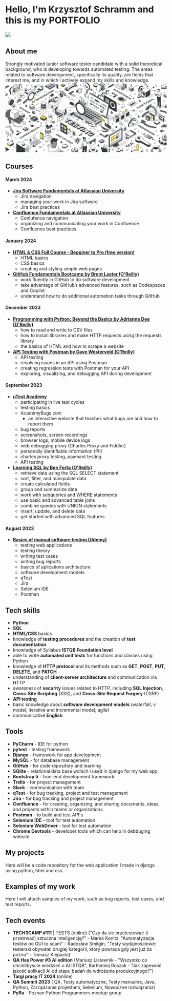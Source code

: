 # Hello, I'm Krzysztof Schramm and this is my PORTFOLIO
<a href="https://www.linkedin.com/in/krzysztof-s-6b6a97288/"><img src="https://img.shields.io/badge/LinkedIn-0077B5?style=for-the-badge&logo=linkedin&logoColor=white" /></a>
 
## About me
Strongly motivated junior software tester candidate with a solid theoretical background, who is developing towards automated testing. The areas related to software development, specifically its quality, are fields that interest me, and in which I actively expand my skills and knowledge.
![Design and Development](https://github.com/krzysztofschramm/krzysztofschramm/blob/main/TesterAdobeStock2.jpeg?raw=true)
## Courses
#### March 2024
- <b><a href="https://university.atlassian.com/student/award/LWLrSSgupfZRmev63yAoh7vh/">Jira Software Fundamentals at Atlassian University</a></b>
  - Jira navigation
  - managing your work in Jira software
  - Jira best practices
- <b><a href="https://university.atlassian.com/student/award/rB8gjHnJ8bRiqBun41WhSJyC">Confluence Fundamentals at Atlassian University</a></b>
  - Conlufence navigation
  - organizing and communicating your work in Confluence
  - Confluence best practices
#### January 2024
- <b><a href="https://courses.supersimple.dev/courses/html-css">HTML & CSS Full Course - Begginer to Pro (free version)</a></b>
  - HTML basics
  - CSS basics
  - creating and styling simple web pages
- <b><a href="https://www.oreilly.com/live-events/github-fundamentals-bootcamp/0636920099607/0636920099606/">GitHub Fundamentals Bootcamp by Brent Laster (O'Reilly)</a></b>
  - work fluently in GitHub to do software development
  - take advantage of GitHub’s advanced features, such as Codespaces and Copilot
  - understand how to do additional automation tasks through GitHub
#### December 2023
- <b><a href="https://learning.oreilly.com/live-events/programming-with-python-beyond-the-basics/0636920338703/">Programming with Python: Beyond the Basics by Adrianne Dee (O'Reilly)</a></b>
  - how to read and write to CSV files
  - how to install libraries and make HTTP requests using the requests library
  - the basics of HTML and how to scrape a website
- <b><a href="https://learning.oreilly.com/course/api-testing-with/9781789616569/">API Testing with Postman by Dave Westerveld (O'Reilly)</a></b>
  - API testing 
  - resolving issues in an API using Postman
  - creating regression tests with Postman for your API 
  - exploring, visualizing, and debugging API during development
#### September 2023
- <b><a href="https://www.utest.com/why-utest">uTest Academy</a></b>
   - participating in live test cycles
   - testing basics
   - AcademyBugs.com
     - an interactive website that teaches what bugs are and how to report them
   - bug reports
   - screenshots, screen recordings
   - browser logs, mobile device logs
   - web debugging proxy (Charles Proxy and Fiddler)
   - personally identifiable information (PII)
   - charles proxy testing, paymant testing
   - API testing
- <b><a href="https://learning.oreilly.com/course/learning-sql/9780134193700/">Learning SQL by Ben Forta (O'Reilly)</a></b>
   - retrieve data using the SQL SELECT statement
   - sort, filter, and manipulate data
   - create calculated fields
   - group and summarize data
   - work with subqueries and WHERE statements
   - use basic and advanced table joins
   - combine queries with UNION statements
   - insert, update, and delete data
   - get started with advanced SQL features
 #### August 2023
- <b><a href="https://www.udemy.com/certificate/UC-267f330e-ba96-461b-a85c-0eebfd4fa643/">Basics of manual software testing (Udemy)</a></b>
   - testing web applications
   - testing theory
   - writing test cases
   - writing bug reports
   - basics of aplications architecture
   - software development models
   - qTest
   - Jira
   - Selenium IDE
   - Postman
## Tech skills
- <b>Python</b>
- <b>SQL</b>
- <b>HTML/CSS</b> basics
- knowledge of <b>testing procedures</b> and the creation of <b>test documentation</b>
- knowledge of Syllabus <b>ISTQB Foundation level</b>
- able to write <b>automated unit tests</b> for functions and classes using Python
- knowledge of <b>HTTP protocol</b> and its methods such as <b>GET</b>, <b>POST</b>, <b>PUT</b>, <b>DELETE</b>, and <b>PATCH</b>
- understanding of <b>client-server architecture</b> and communication via HTTP
- awareness of <b>security</b> issues related to HTTP, including <b>SQL Injection</b>, <b>Cross-Site Scripting</b> (XSS), and <b>Cross-Site Request Forgery</b> (CSRF)
- <b>API testing</b>
- basic knowledge about <b>software development models</b> (waterfall, v model, iterative and incremental model, agile)
- communicative <b>English</b>
## Tools 
- <b>PyCharm</b> - IDE for python
- <b>pytest</b> - testing framework
- <b>Django</b> - framework for app development
- <b>MySQL</b> - for database management
- <b>GitHub</b> - for code repository and learning
- <b>SQlite</b> - relational data base wchich i used in django for my web app
- <b>Bootstrap 5</b> - fron-end development framework
- <b>Trello</b> - for project management
- <b>Slack</b> - communication with team
- <b>qTest</b> - for bug tracking, project and test management
- <b>Jira</b> - for bug tracking and project management
- <b>Confluence</b> - for creating, organizing, and sharing documents, ideas, and projects within teams or organizations.
- <b>Postman</b> - to build and test API's
- <b>Selenium IDE</b> - tool for test automation
- <b>Selenium WebDriver</b> - tool for test automation
- <b>Chrome Devtools</b> - developer tools which can help in debbuging website
## My projects
Here will be a code repository for the web application I made in django using python, html and css.
## Examples of my work
Here I will attach samples of my work, such as bug reports, test cases, and test reports.
## Tech events
- <b>TECH3CAMP #111</b> | TESTS (online) ("Czy da sie przetestować (i przetrwać) sztuczna inteligencję?" - Marek Konitz, "Automatyzacja testów po GUI to scam" - Radosław Smilgin, "Testy wydajnościowe: testerski obywatel drugiej kategorii, który powraca gdy jest już za późno" - Tomasz Klepacki)
- <b>QA Has Power #3 AI edition</b> (Mariusz Listewnik - "Wszystko co chcielibyście wiedzieć o AI ISTQB", Bartłomiej Roszak - "Jak zapewnić jakość aplikacji AI od etapu badań do wdrożenia produkcyjnego?")
- <b>Targi pracy IT 2024</b> (online)
- <b>QA Summit 2023</b> ( QA, Testy automatyczne, Testy manualne, Java, Python, Zarządzanie projektami, Selenium, Nowoczne rozwiązania)
- <b>PyRa</b> - Poznan Python Programmers meetup group
